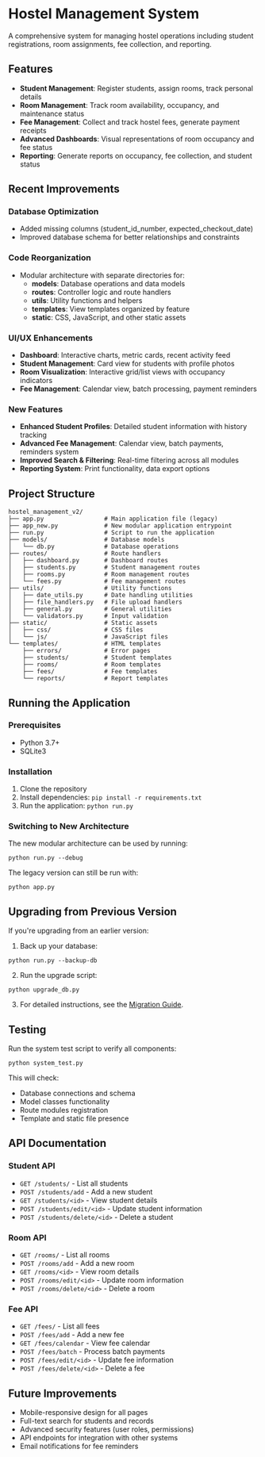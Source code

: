# Hostel Management System

A comprehensive system for managing hostel operations including student registrations, room assignments, fee collection, and reporting.

## Features

- **Student Management**: Register students, assign rooms, track personal details
- **Room Management**: Track room availability, occupancy, and maintenance status
- **Fee Management**: Collect and track hostel fees, generate payment receipts
- **Advanced Dashboards**: Visual representations of room occupancy and fee status
- **Reporting**: Generate reports on occupancy, fee collection, and student status

## Recent Improvements

### Database Optimization
- Added missing columns (student_id_number, expected_checkout_date)
- Improved database schema for better relationships and constraints

### Code Reorganization
- Modular architecture with separate directories for:
  - **models**: Database operations and data models
  - **routes**: Controller logic and route handlers
  - **utils**: Utility functions and helpers
  - **templates**: View templates organized by feature
  - **static**: CSS, JavaScript, and other static assets

### UI/UX Enhancements
- **Dashboard**: Interactive charts, metric cards, recent activity feed
- **Student Management**: Card view for students with profile photos
- **Room Visualization**: Interactive grid/list views with occupancy indicators
- **Fee Management**: Calendar view, batch processing, payment reminders

### New Features
- **Enhanced Student Profiles**: Detailed student information with history tracking
- **Advanced Fee Management**: Calendar view, batch payments, reminders system
- **Improved Search & Filtering**: Real-time filtering across all modules
- **Reporting System**: Print functionality, data export options

## Project Structure

```
hostel_management_v2/
├── app.py                 # Main application file (legacy)
├── app_new.py             # New modular application entrypoint
├── run.py                 # Script to run the application
├── models/                # Database models
│   └── db.py              # Database operations
├── routes/                # Route handlers
│   ├── dashboard.py       # Dashboard routes
│   ├── students.py        # Student management routes
│   ├── rooms.py           # Room management routes
│   └── fees.py            # Fee management routes
├── utils/                 # Utility functions
│   ├── date_utils.py      # Date handling utilities
│   ├── file_handlers.py   # File upload handlers
│   ├── general.py         # General utilities
│   └── validators.py      # Input validation
├── static/                # Static assets
│   ├── css/               # CSS files
│   └── js/                # JavaScript files
└── templates/             # HTML templates
    ├── errors/            # Error pages
    ├── students/          # Student templates
    ├── rooms/             # Room templates
    ├── fees/              # Fee templates
    └── reports/           # Report templates
```

## Running the Application

### Prerequisites
- Python 3.7+
- SQLite3

### Installation

1. Clone the repository
2. Install dependencies: `pip install -r requirements.txt`
3. Run the application: `python run.py`

### Switching to New Architecture

The new modular architecture can be used by running:

```
python run.py --debug
```

The legacy version can still be run with:

```
python app.py
```

## Upgrading from Previous Version

If you're upgrading from an earlier version:

1. Back up your database:
```
python run.py --backup-db
```

2. Run the upgrade script:
```
python upgrade_db.py
```

3. For detailed instructions, see the [Migration Guide](MIGRATION_GUIDE.md).

## Testing

Run the system test script to verify all components:

```
python system_test.py
```

This will check:
- Database connections and schema
- Model classes functionality
- Route modules registration
- Template and static file presence

## API Documentation

### Student API

- `GET /students/` - List all students
- `POST /students/add` - Add a new student
- `GET /students/<id>` - View student details
- `POST /students/edit/<id>` - Update student information
- `POST /students/delete/<id>` - Delete a student

### Room API

- `GET /rooms/` - List all rooms
- `POST /rooms/add` - Add a new room
- `GET /rooms/<id>` - View room details
- `POST /rooms/edit/<id>` - Update room information
- `POST /rooms/delete/<id>` - Delete a room

### Fee API

- `GET /fees/` - List all fees
- `POST /fees/add` - Add a new fee
- `GET /fees/calendar` - View fee calendar
- `POST /fees/batch` - Process batch payments
- `POST /fees/edit/<id>` - Update fee information
- `POST /fees/delete/<id>` - Delete a fee

## Future Improvements

- Mobile-responsive design for all pages
- Full-text search for students and records
- Advanced security features (user roles, permissions)
- API endpoints for integration with other systems
- Email notifications for fee reminders
